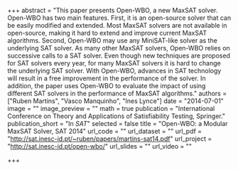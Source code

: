 +++
abstract = "This paper presents Open-WBO, a new MaxSAT solver. Open-WBO has two main features. First, it is an open-source solver that can be easily modified and extended. Most MaxSAT solvers are not available in open-source, making it hard to extend and improve current MaxSAT algorithms. Second, Open-WBO may use any MiniSAT-like solver as the underlying SAT solver. As many other MaxSAT solvers, Open-WBO relies on successive calls to a SAT solver. Even though new techniques are proposed for SAT solvers every year, for many MaxSAT solvers it is hard to change the underlying SAT solver. With Open-WBO, advances in SAT technology will result in a free improvement in the performance of the solver. In addition, the paper uses Open-WBO to evaluate the impact of using different SAT solvers in the performance of MaxSAT algorithms."
authors = ["Ruben Martins", "Vasco Manquinho", "Ines Lynce"]
date = "2014-07-01"
image = ""
image_preview = ""
math = true
publication = "International Conference on Theory and Applications of Satisfiability Testing, Springer."
publication_short = "In *SAT*"
selected = false
title = "Open-WBO: a Modular MaxSAT Solver, SAT 2014"
url_code = ""
url_dataset = ""
url_pdf = "http://sat.inesc-id.pt/~ruben/papers/martins-sat14.pdf"
url_project = "http://sat.inesc-id.pt/open-wbo/"
url_slides = ""
url_video = ""

+++


